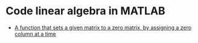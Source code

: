 # Code linear algebra in MATLAB
- [A function that sets a given matrix to a zero matrix, by assigning a zero column at a time](ZeroMatrix_unb.m)
